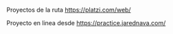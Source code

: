 Proyectos de la ruta
https://platzi.com/web/

Proyecto en linea desde
https://practice.jarednava.com/

